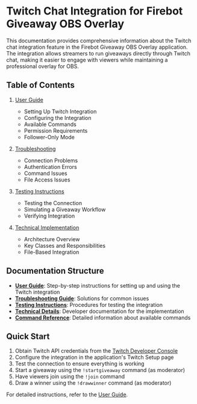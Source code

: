 # Twitch Chat Integration for Firebot Giveaway OBS Overlay

This documentation provides comprehensive information about the Twitch chat integration feature in the Firebot Giveaway OBS Overlay application. The integration allows streamers to run giveaways directly through Twitch chat, making it easier to engage with viewers while maintaining a professional overlay for OBS.

## Table of Contents

1. [User Guide](user-guide.md)
   - Setting Up Twitch Integration
   - Configuring the Integration
   - Available Commands
   - Permission Requirements
   - Follower-Only Mode

2. [Troubleshooting](troubleshooting.md)
   - Connection Problems
   - Authentication Errors
   - Command Issues
   - File Access Issues

3. [Testing Instructions](testing-instructions.md)
   - Testing the Connection
   - Simulating a Giveaway Workflow
   - Verifying Integration

4. [Technical Implementation](technical-details.md)
   - Architecture Overview
   - Key Classes and Responsibilities
   - File-Based Integration

## Documentation Structure

- **[User Guide](user-guide.md)**: Step-by-step instructions for setting up and using the Twitch integration
- **[Troubleshooting Guide](troubleshooting.md)**: Solutions for common issues
- **[Testing Instructions](testing-instructions.md)**: Procedures for testing the integration
- **[Technical Details](technical-details.md)**: Developer documentation for the implementation
- **[Command Reference](command-reference.md)**: Detailed information about available commands

## Quick Start

1. Obtain Twitch API credentials from the [Twitch Developer Console](https://dev.twitch.tv/console/apps)
2. Configure the integration in the application's Twitch Setup page
3. Test the connection to ensure everything is working
4. Start a giveaway using the `!startgiveaway` command (as moderator)
5. Have viewers join using the `!join` command
6. Draw a winner using the `!drawwinner` command (as moderator)

For detailed instructions, refer to the [User Guide](user-guide.md).